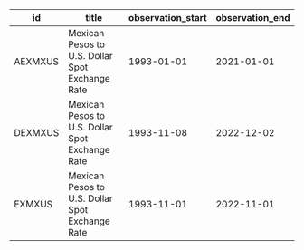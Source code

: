 | id      | title                                           | observation_start   | observation_end   |
|---------|-------------------------------------------------|---------------------|-------------------|
| AEXMXUS | Mexican Pesos to U.S. Dollar Spot Exchange Rate | 1993-01-01          | 2021-01-01        |
| DEXMXUS | Mexican Pesos to U.S. Dollar Spot Exchange Rate | 1993-11-08          | 2022-12-02        |
| EXMXUS  | Mexican Pesos to U.S. Dollar Spot Exchange Rate | 1993-11-01          | 2022-11-01        |